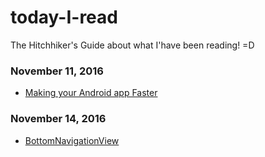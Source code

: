 # today-I-read

The Hitchhiker's Guide about what I'have been reading! =D

### November 11, 2016

- [Making your Android app Faster](https://medium.com/@jorgemf/making-your-android-app-faster-735328eaba25#.6yxmzsiys)

### November 14, 2016
- [BottomNavigationView](https://blog.stylingandroid.com/bottomnavigationview/)

